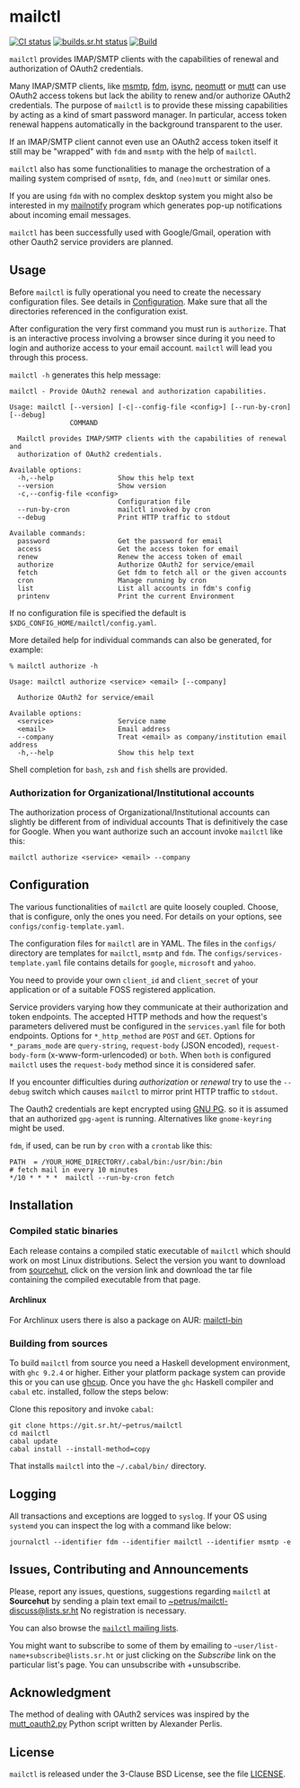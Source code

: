 # mailctl

[![CI status](https://ci.codeberg.org/api/badges/petrus/mailctl/status.svg)](https://ci.codeberg.org/petrus/mailctl)
[![builds.sr.ht status](https://builds.sr.ht/~petrus/mailctl.svg)](https://builds.sr.ht/~petrus/mailctl?)
[![Build](https://github.com/pdobsan/mailctl/actions/workflows/build.yaml/badge.svg)](https://github.com/pdobsan/mailctl/actions/workflows/build.yaml)


`mailctl` provides IMAP/SMTP clients with the capabilities of renewal and
authorization of OAuth2 credentials.

Many IMAP/SMTP clients, like [msmtp](https://marlam.de/msmtp/),
[fdm](https://github.com/nicm/fdm),
[isync](http://isync.sourceforge.net/),
[neomutt](https://github.com/neomutt/neomutt) or
[mutt](http://www.mutt.org/) can use OAuth2 access tokens but lack the
ability to renew and/or authorize OAuth2 credentials. The purpose of
`mailctl` is to provide these missing capabilities by acting as a kind of
smart password manager. In particular, access token renewal happens
automatically in the background transparent to the user.

If an IMAP/SMTP client cannot even use an OAuth2 access token itself it
still may be "wrapped" with `fdm` and `msmtp` with the help of `mailctl`.

`mailctl` also has some functionalities to manage the orchestration of
a mailing system comprised of `msmtp`, `fdm`, and `(neo)mutt` or similar
ones.

If you are using `fdm` with no complex desktop system you might also be
interested in my [mailnotify](https://github.com/pdobsan/mailnotify) program
which generates pop-up notifications about incoming email messages.

`mailctl` has been successfully used with Google/Gmail, operation with other
Oauth2 service providers are planned.

## Usage

Before `mailctl` is fully operational you need to create the necessary
configuration files. See details in [Configuration](#configuration). Make
sure that all the directories referenced in the configuration exist.

After configuration the very first command you must run is `authorize`. That
is an interactive process involving a browser since during it you need to
login and authorize access to your email account. `mailctl` will lead you
through this process.

`mailctl -h` generates this help message:

    mailctl - Provide OAuth2 renewal and authorization capabilities.

    Usage: mailctl [--version] [-c|--config-file <config>] [--run-by-cron] [--debug]
                   COMMAND

      Mailctl provides IMAP/SMTP clients with the capabilities of renewal and
      authorization of OAuth2 credentials.

    Available options:
      -h,--help                Show this help text
      --version                Show version
      -c,--config-file <config>
                               Configuration file
      --run-by-cron            mailctl invoked by cron
      --debug                  Print HTTP traffic to stdout

    Available commands:
      password                 Get the password for email
      access                   Get the access token for email
      renew                    Renew the access token of email
      authorize                Authorize OAuth2 for service/email
      fetch                    Get fdm to fetch all or the given accounts
      cron                     Manage running by cron
      list                     List all accounts in fdm's config
      printenv                 Print the current Environment

If no configuration file is specified the default is
`$XDG_CONFIG_HOME/mailctl/config.yaml`.

More detailed help for individual commands can also be generated, for
example:

    % mailctl authorize -h

    Usage: mailctl authorize <service> <email> [--company]

      Authorize OAuth2 for service/email

    Available options:
      <service>                Service name
      <email>                  Email address
      --company                Treat <email> as company/institution email address
      -h,--help                Show this help text

Shell completion for `bash`, `zsh` and `fish` shells are provided.

### Authorization for Organizational/Institutional accounts

The authorization process of Organizational/Institutional accounts can
slightly be different from of individual accounts That is definitively the
case for Google. When you want authorize such an account invoke `mailctl`
like this:

    mailctl authorize <service> <email> --company

## Configuration

The various functionalities of `mailctl` are quite loosely coupled. Choose,
that is configure, only the ones you need. For details on your options, see
`configs/config-template.yaml`.

The configuration files for `mailctl` are in YAML. The files in the
`configs/` directory are templates for `mailctl`, `msmtp` and `fdm`. The
`configs/services-template.yaml` file contains details for `google`,
`microsoft` and `yahoo`.

You need to provide your own `client_id` and `client_secret` of your
application or of a suitable FOSS registered application.

Service providers varying how they communicate at their authorization and token
endpoints. The accepted HTTP methods and how the request's parameters delivered
must be configured in the `services.yaml` file for both endpoints. Options for
`*_http_method` are `POST` and `GET`. Options for `*_params_mode` are
`query-string`, `request-body` (JSON encoded), `request-body-form`
(x-www-form-urlencoded) or `both`. When `both` is configured `mailctl` uses the
`request-body` method since it is considered safer.

If you encounter difficulties during *authorization* or *renewal* try to use
the `--debug` switch which causes `mailctl` to mirror print HTTP traffic to
`stdout`.

The Oauth2 credentials are kept encrypted using [GNU PG](https://www.gnupg.org/).
so it is assumed that an authorized `gpg-agent` is running. Alternatives
like `gnome-keyring` might be used.

`fdm`, if used, can be run by `cron` with a `crontab` like this:

    PATH  = /YOUR_HOME_DIRECTORY/.cabal/bin:/usr/bin:/bin
    # fetch mail in every 10 minutes
    */10 * * * *  mailctl --run-by-cron fetch


## Installation

### Compiled static binaries

Each release contains a compiled static executable of `mailctl` which should
work on most Linux distributions. Select the version you want to download from
[sourcehut](https://git.sr.ht/~petrus/mailctl/refs), click on the version link
and download the tar file containing the compiled executable from that page.

#### Archlinux

For Archlinux users there is also a package on AUR:
[mailctl-bin](https://aur.archlinux.org/packages/mailctl-bin)

### Building from sources

To build `mailctl` from source you need a Haskell development environment,
with `ghc 9.2.4` or higher. Either your platform package system can provide
this or you can use [ghcup](https://www.haskell.org/ghcup/). Once you have
the `ghc` Haskell compiler and `cabal` etc. installed, follow the steps
below:

Clone this repository and invoke `cabal`:

    git clone https://git.sr.ht/~petrus/mailctl
    cd mailctl
    cabal update
    cabal install --install-method=copy

That installs `mailctl` into the `~/.cabal/bin/` directory.

## Logging

All transactions and exceptions are logged to `syslog`. If your OS using
`systemd` you can inspect the log with a command like below:

    journalctl --identifier fdm --identifier mailctl --identifier msmtp -e


## Issues, Contributing and Announcements

Please, report any issues, questions, suggestions regarding `mailctl` at
**Sourcehut** by sending a plain text email to
<~petrus/mailctl-discuss@lists.sr.ht> No registration is necessary.

You can also browse the [`mailctl` mailing lists](https://sr.ht/~petrus/mailctl/lists).

You might want to subscribe to some of them by emailing to
`~user/list-name+subscribe@lists.sr.ht` or just clicking on the _Subscribe_
link on the particular list's page. You can unsubscribe with +unsubscribe.


## Acknowledgment 

The method of dealing with OAuth2 services was inspired by the
[mutt_oauth2.py](https://gitlab.com/muttmua/mutt/-/blob/master/contrib/mutt_oauth2.py)
Python script written by Alexander Perlis.


## License

`mailctl` is released under the 3-Clause BSD License, see the file
[LICENSE](LICENSE).

